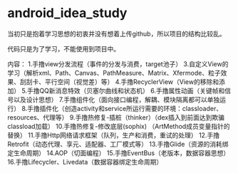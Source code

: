 # android_idea_study
当初只是抱着学习思想的初衷并没有想着上传github，所以项目的结构比较乱。

代码只是为了学习，不能使用到项目中。

内容：
1.手撸view分发流程（事件的分发与消费，target池子）
3.自定义View的学习（解析xml、Path、Canvas、PathMeasure、Matrix、Xfermode、粒子效果、刮刮卡、平行空间（视觉差）等）
4.手撸RecyclerView（View的移除和添加）
5.手撸QQ新消息特效（贝塞尔曲线和状态机）
6.手撸属性动画（关键帧和信号以及设计思想）
7.手撸组件化（面向接口编程，解耦、模块隔离都可以单独运行）
8.手撸插件化（创造activity和service所运行需要的环境：classloader、resources、代理等）
9.手撸热修复-插桩（thinker）（dex插入到前面达到欺骗classload加载）
10.手撸热修复-修改底层(sophix) （ArtMethod成员变量指针的替换）
11.手撸Http网络请求框架（队列，生产和消费，重试的处理）
12.手撸Retrofit（动态代理、享元、适配器、工厂模式等）
13.手撸Glide（资源的消耗绑定生命周期）
14.AOP（切面编程）
15.手撸EventBus（老版本，数据容器思想）
16.手撸Lifecycler、Livedata（数据容器绑定生命周期）
